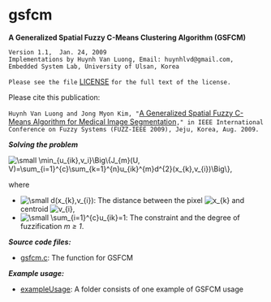 # gsfcm
**A Generalized Spatial Fuzzy C-Means Clustering Algorithm (GSFCM)**

    Version 1.1,  Jan. 24, 2009
    Implementations by Huynh Van Luong, Email: huynhlvd@gmail.com,
    Embedded System Lab, University of Ulsan, Korea
    
   `Please see the file` [LICENSE](https://github.com/huynhlvd/gsfcm/blob/master/LICENSE.md) `for the full text of the license.`

Please cite this publication:

`Huynh Van Luong and Jong Myon Kim, "`[A Generalized Spatial Fuzzy C-Means Algorithm for Medical Image Segmentation](http://ieeexplore.ieee.org/xpls/abs_all.jsp?arnumber=5276878)`," in IEEE International Conference on Fuzzy Systems (FUZZ-IEEE 2009), Jeju, Korea, Aug. 2009.`
             
**_Solving the problem_**

<img src="https://latex.codecogs.com/svg.latex?\small&space;\min_{u_{ik},v_i}\Big\{J_{m}(U,&space;V)=\sum_{i=1}^{c}\sum_{k=1}^{n}u_{ik}^{m}d^{2}(x_{k},v_{i})\Big\}," title="\small \min_{u_{ik},v_i}\Big\{J_{m}(U, V)=\sum_{i=1}^{c}\sum_{k=1}^{n}u_{ik}^{m}d^{2}(x_{k},v_{i})\Big\}," />

where
- <img src="https://latex.codecogs.com/svg.latex?\small&space;d(x_{k},v_{i})" title="\small d(x_{k},v_{i})" />: The distance between the pixel <img src="https://latex.codecogs.com/svg.latex?x_{k}" title="x_{k}" /> and centroid <img src="https://latex.codecogs.com/svg.latex?v_{i}" title="v_{i}" />, 
- <img src="https://latex.codecogs.com/svg.latex?\small&space;\sum_{i=1}^{c}u_{ik}=1" title="\small \sum_{i=1}^{c}u_{ik}=1" />: The constraint and the degree of fuzzification _m ≥ 1_.

**_Source code files:_** 
- [gsfcm.c](https://github.com/huynhlvd/gsfcm/blob/master/gsfcm.c): The function for GSFCM

**_Example usage:_** 
- [exampleUsage](https://github.com/huynhlvd/gsfcm/blob/master/exampleUsage): A folder consists of one example of GSFCM usage
